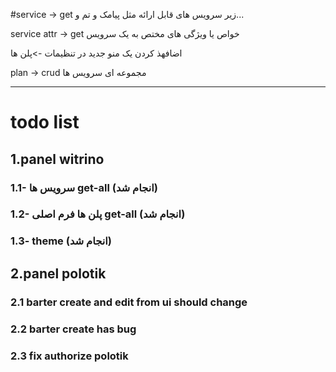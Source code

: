 #service -> get
زیر سرویس های قابل ارائه مثل پیامک و تم و...

service attr -> get
خواص یا ویژگی های مختص به یک سرویس

اضافهذ کردن یک منو جدید در تنظیمات ->پلن ها

plan -> crud
مجموعه ای سرویس ها

---

# todo list

## 1.panel witrino

### 1.1- سرویس ها get-all (انجام شد)

### 1.2- پلن ها فرم اصلی get-all (انجام شد)

### 1.3- theme (انجام شد)

## 2.panel polotik

### 2.1 barter create and edit from ui should change

### 2.2 barter create has bug

### 2.3 fix authorize polotik
